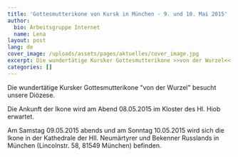 ```yaml
---
title: 'Gottesmutterikone von Kursk in München - 9. und 10. Mai 2015'
author:
  bio: Arbeitsgruppe Internet
  name: Lena
layout: post
lang: de
cover_image: /uploads/assets/pages/aktuelles/cover_image.jpg
excerpt: Die wundertätige Kursker Gottesmutterikone >>von der Wurzel<< besucht unsere Diözese. Die Ankunft der Ikone wird am Abend 08.05.2015 im Kloster des Hl. Hiob erwartet.
categories: []
---
```

Die wundertätige Kursker Gottesmutterikone "von der Wurzel" besucht unsere Diözese.

Die Ankunft der Ikone wird am Abend 08.05.2015 im Kloster des Hl. Hiob erwartet.

Am Samstag 09.05.2015 abends und am Sonntag 10.05.2015 wird sich die Ikone in der Kathedrale der Hll. Neumärtyrer und Bekenner Russlands in München (Lincolnstr. 58, 81549 München) befinden.
